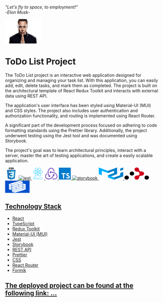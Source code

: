 _"Let's fly to space, to employment!"_ 
 <br>-_Elon Musk_- </br>

<img src="IlonM.png" alt="Steve" width="120" height="80">
 
# ToDo List Project

The ToDo List project is an interactive web application designed for organizing and managing your task list. With this application, you can easily add, edit, delete tasks, and mark them as completed. The project is built on the architectural template of React Redux Toolkit and interacts with external data using REST API.

The application's user interface has been styled using Material-UI (MUI) and CSS styles. The project also includes user authentication and authorization functionality, and routing is implemented using React Router.

A significant part of the development process focused on adhering to code formatting standards using the Prettier library. Additionally, the project underwent testing using the Jest tool and was documented using Storybook.

The project's goal was to learn architectural principles, interact with a server, master the art of testing applications, and create a easily scalable application.

<p align="left"> <a href="https://www.w3schools.com/css/" target="_blank" rel="noreferrer"> <img src="https://raw.githubusercontent.com/devicons/devicon/master/icons/css3/css3-original-wordmark.svg" alt="css3" width="40" height="40"/> </a></a> <a href="https://jestjs.io" target="_blank" rel="noreferrer"> <img src="https://www.vectorlogo.zone/logos/jestjsio/jestjsio-icon.svg" alt="jest" width="40" height="40"/> </a> <a href="https://reactjs.org/" target="_blank" rel="noreferrer"> <img src="https://raw.githubusercontent.com/devicons/devicon/master/icons/react/react-original-wordmark.svg" alt="react" width="40" height="40"/> </a> <a href="https://redux.js.org" target="_blank" rel="noreferrer"> <img src="https://raw.githubusercontent.com/devicons/devicon/master/icons/redux/redux-original.svg" alt="redux" width="40" height="40"/> </a> <a href="https://www.typescriptlang.org/" target="_blank" rel="noreferrer"> <img src="https://raw.githubusercontent.com/devicons/devicon/master/icons/typescript/typescript-original.svg" alt="typescript" width="40" height="40"/> </a> 
<a href="https://storybook.js.org/" target="_blank" rel="noreferrer">  <img src= "https://cdn.jsdelivr.net/gh/storybookjs/brand@main/badge/badge-storybook.svg" alt="storybook",  width="100" height="40"/> </a><a href="https://https://mui.com/" target="_blank" rel="noreferrer"><img src= "material-ui.svg" alt="material",  width="80" height="40"/>
<a href="https://https://mui.com/" target="_blank" rel="noreferrer"><img src= "react-router.svg" alt="router",  width="80" height="40"/> 
 <a href="https://https://mui.com/" target="_blank" rel="noreferrer"><img src= "formik.svg" alt="formik",  width="80" height="40"/>
</p>

## Technology Stack
- React
- TypeScript
- Redux Toolkit
- Material-UI (MUI)
- Jest
- Storybook
- REST API
- Prettier
- CSS
- React Router
- Formik

## The deployed project can be found at the following link: ...
